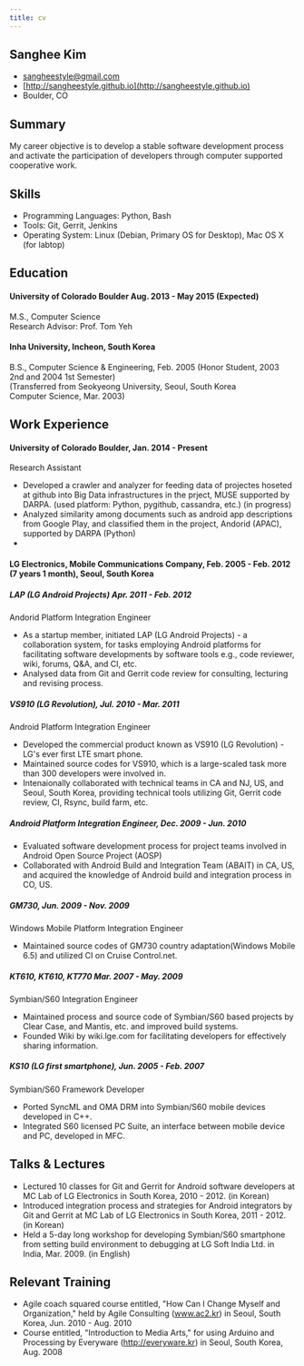 ```yaml
---
title: cv
---
```


## Sanghee Kim

* sangheestyle@gmail.com
* [http://sangheestyle.github.io](http://sangheestyle.github.io)
* Boulder, CO

## Summary

My career objective is to develop a stable software development process and activate the participation of developers through computer supported cooperative work.

## Skills

* Programming Languages: Python, Bash  
* Tools: Git, Gerrit, Jenkins
* Operating System: Linux (Debian, Primary OS for Desktop), Mac OS X (for labtop)  

## Education

#### University of Colorado Boulder Aug. 2013 - May 2015 (Expected)  
M.S., Computer Science  
Research Advisor: Prof. Tom Yeh  

#### Inha University, Incheon, South Korea  
B.S., Computer Science & Engineering, Feb. 2005 (Honor Student, 2003 2nd and 2004 1st Semester)  
(Transferred from Seokyeong University, Seoul, South Korea  
Computer Science, Mar. 2003)  

## Work Experience

#### University of Colorado Boulder, Jan. 2014 - Present  
Research Assistant

* Developed a crawler and analyzer for feeding data of projectes hoseted at github into Big Data infrastructures in the prject, MUSE supported by DARPA. (used platform: Python, pygithub, cassandra, etc.) (in progress)
* Analyzed similarity among documents such as android app descriptions from Google Play, and classified them in the project, Andorid (APAC), supported by DARPA (Python)
* 
#### LG Electronics, Mobile Communications Company, Feb. 2005 - Feb. 2012 (7 years 1 month), Seoul, South Korea

##### LAP (LG Android Projects) Apr. 2011 - Feb. 2012  
Andorid Platform Integration Engineer
* As a startup member, initiated LAP (LG Android Projects) - a collaboration system, for tasks employing Android platforms for facilitating software developments by software tools e.g., code reviewer, wiki, forums, Q&A, and CI, etc.
* Analysed data from Git and Gerrit code review for consulting, lecturing and revising process.

##### VS910 (LG Revolution), Jul. 2010 - Mar. 2011  
Android Platform Integration Engineer

* Developed the commercial product known as VS910 (LG Revolution) - LG's ever first LTE smart phone.
* Maintained source codes for VS910, which is a large-scaled task more than 300 developers were involved in.
* Intenaionally collaborated with technical teams in CA and NJ, US, and Seoul, South Korea, providing technical tools utilizing Git, Gerrit code review, CI, Rsync, build farm, etc.

##### Android Platform Integration Engineer, Dec. 2009 - Jun. 2010  
* Evaluated software development process for project teams involved in Android Open Source Project (AOSP)
* Collaborated with Android Build and Integration Team (ABAIT) in CA, US, and acquired the knowledge of Android build and integration process in CO, US.

##### GM730, Jun. 2009 - Nov. 2009  
Windows Mobile Platform Integration Engineer  
* Maintained source codes of GM730 country adaptation(Windows Mobile 6.5) and utilized CI on Cruise Control.net.

##### KT610, KT610, KT770 Mar. 2007 - May. 2009  
Symbian/S60 Integration Engineer  
* Maintained process and source code of Symbian/S60 based projects by Clear Case, and Mantis, etc. and improved build systems. 
* Founded Wiki by wiki.lge.com for facilitating developers for effectively sharing information.

##### KS10 (LG first smartphone), Jun. 2005 - Feb. 2007  
Symbian/S60 Framework Developer  
* Ported SyncML and OMA DRM into Symbian/S60 mobile devices developed in C++.
* Integrated S60 licensed PC Suite, an interface between mobile device and PC, developed in MFC.

## Talks & Lectures

* Lectured 10 classes for Git and Gerrit for Android software developers at MC Lab of LG Electronics in South Korea, 2010 - 2012. (in Korean)
* Introduced integration process and strategies for Android integrators by Git and Gerrit at MC Lab of LG Electronics in South Korea, 2011 - 2012. (in Korean)
* Held a 5-day long workshop for developing Symbian/S60 smartphone from setting build environment to debugging at LG Soft India Ltd. in India, Mar. 2009. (in English)

## Relevant Training

* Agile coach squared course entitled, "How Can I Change Myself and Organization," held by Agile Consulting (www.ac2.kr) in Seoul, South Korea, Jun. 2010 - Aug. 2010 
* Course entitled, "Introduction to Media Arts," for using Arduino and Processing by Everyware (http://everyware.kr) in Seoul, South Korea, Aug. 2008

